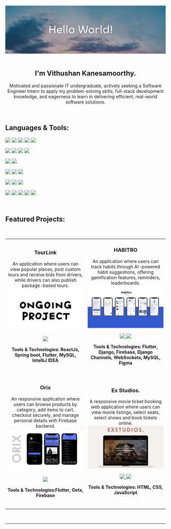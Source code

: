 ![GitHub Readme Profile Banner copy](assets/banner.png)
<br>
<br>

<h2 align=center>I'm Vithushan Kanesamoorthy.</h2>
<p align="center"> Motivated and passionate IT undergraduate, actively seeking a Software Engineer Intern to apply my
 problem-solving skills, full-stack development knowledge, and eagerness to learn in delivering efficient,
 real-world software solutions.</p>
<br>

<h2 align="left">Languages & Tools:</h2>

<!--### 💻 Programming Languages-->
<p>
  <img src="https://img.shields.io/badge/Java-007396?style=for-the-badge&logo=openjdk&logoColor=white"/>
  <img src="https://img.shields.io/badge/Python-3776AB?style=for-the-badge&logo=python&logoColor=white"/>
  <img src="https://img.shields.io/badge/C-00599C?style=for-the-badge&logo=c&logoColor=white"/>
  <img src="https://img.shields.io/badge/Dart-0175C2?style=for-the-badge&logo=dart&logoColor=white"/>
  <img src="https://img.shields.io/badge/JavaScript-F7DF1E?style=for-the-badge&logo=javascript&logoColor=black"/>
</p>

<!--### 🌐 Web Development-->
<p>
  <img src="https://img.shields.io/badge/React-20232a?style=for-the-badge&logo=react&logoColor=61DAFB"/>
  <img src="https://img.shields.io/badge/Django-092E20?style=for-the-badge&logo=django&logoColor=white"/>
  <img src="https://img.shields.io/badge/Spring%20Boot-6DB33F?style=for-the-badge&logo=springboot&logoColor=white"/>
  <img src="https://img.shields.io/badge/Tailwind_CSS-06B6D4?style=for-the-badge&logo=tailwindcss&logoColor=white"/>
</p>

<!--### 📱 Mobile Development-->
<p>
  <img src="https://img.shields.io/badge/Flutter-02569B?style=for-the-badge&logo=flutter&logoColor=white"/>
  <img src="https://img.shields.io/badge/Firebase-FFCA28?style=for-the-badge&logo=firebase&logoColor=black"/>
</p>

<!--### 🗄️ Databases -->
<p>
  <img src="https://img.shields.io/badge/MySQL-005C84?style=for-the-badge&logo=mysql&logoColor=white"/>
  <img src="https://img.shields.io/badge/MSSQL-CC2927?style=for-the-badge&logo=microsoftsqlserver&logoColor=white"/>
  <img src="https://img.shields.io/badge/PostgreSQL-316192?style=for-the-badge&logo=postgresql&logoColor=white"/>
</p>

<!--### ☁️ Cloud & DevOps-->
<p>
  <img src="https://img.shields.io/badge/Cloudinary-3448C5?style=for-the-badge&logo=cloudinary&logoColor=white"/>
  <img src="https://img.shields.io/badge/Microsoft%20Azure-0078D4?style=for-the-badge&logo=microsoftazure&logoColor=white"/>
  <img src="https://img.shields.io/badge/AWS-232F3E?style=for-the-badge&logo=amazonaws&logoColor=white"/>
</p>

<!--### ⚙️ Tools & Platforms-->
<p>
  <img src="https://img.shields.io/badge/Git-F05032?style=for-the-badge&logo=git&logoColor=white"/>
  <img src="https://img.shields.io/badge/GitHub-181717?style=for-the-badge&logo=github&logoColor=white"/>
  <img src="https://img.shields.io/badge/Docker-2496ED?style=for-the-badge&logo=docker&logoColor=white"/>
  <img src="https://img.shields.io/badge/Postman-FF6C37?style=for-the-badge&logo=postman&logoColor=white"/>
  <img src="https://img.shields.io/badge/Figma-F24E1E?style=for-the-badge&logo=figma&logoColor=white"/>
</p>

<br>
 
<h2 align="left">Featured Projects:</h2>
<br>

<table align="center">
<tr>
  <!-- Project 1 -->
  <td align="center" width="50%">
    <h3>TourLink</h3>
    <p style="margin:0;"> An application where users can view popular places, post custom tours and receive bids from drivers, while drivers can also publish package-based tours.</p>
    <a href="https://github.com/Vithu-29/TourLink" target="_blank">
      <img src="assets/ongoing.png" width="350" alt="tourlink">
    </a>
    <p>
      <a href="https://github.com/Vithu-29/TourLink" target="_blank">
        <img src="https://img.shields.io/badge/CODE-555555?style=for-the-badge&logo=github&logoColor=white">
      </a>
    </p>
    <p><strong>Tools & Technologies: ReactJs, Spring boot, Flutter, MySQL, IntelliJ IDEA</strong> </p>
   <br>
  </td>

  <!-- Project 2 -->
  <td align="center" width="50%">
    <h3>HABITRO</h3>
    <p style="margin:0;">An application where users can track habits through AI-powered habit suggestions, offering gamification features, reminders, leaderboards.</p>
    <a href="https://github.com/Vithu-29/Project-HABITRO" target="_blank">
      <img src="assets/habitro.png" width="350" alt="habitro">
    </a>
    <p>
      <a href="https://github.com/Vithu-29/Project-HABITRO" target="_blank">
        <img src="https://img.shields.io/badge/CODE-555555?style=for-the-badge&logo=github&logoColor=white">
      </a>
      <a href="https://youtu.be/uANcASu3fII" target="_blank">
        <img src="https://img.shields.io/badge/Demo%20Video-4CAF50?style=for-the-badge&logo=googlesitekit&logoColor=white">
      </a>
    </p>
    <p><strong>Tools & Technologies: Flutter, Django, Firebase, Django Channels, WebSockets, MySQL, Figma </strong></p>
   <br>
  </td>
</tr>

<tr>
  <!-- Project 3 -->
  <td align="center" width="50%">
    <h3>Orix</h3>
    <p style="margin:0;">An responsive application where users can browse products by category, add items to cart, checkout securely, and manage personal details with Firebase backend.</p>
    <a href="https://github.com/Vithu-29/Orix" target="_blank">
      <img src="assets/orix.png" width="350" alt="habitro">
    </a>
    <p>
      <a href="https://github.com/Vithu-29/Orix" target="_blank">
        <img src="https://img.shields.io/badge/CODE-555555?style=for-the-badge&logo=github&logoColor=white">
      </a>
    </p>
    <p><strong>Tools & Technologies:Flutter, Getx, Firebase</strong></p>
   <br>
  </td>

  <!-- Project 4 -->
  <td align="center" width="50%">
    <h3>Ex Studios.</h3>
    <p style="margin:0;">A responsive movie ticket booking web application where users can view movie listings, select seats, select shows and book tickets online.</p>
    <a href="https://github.com/Vithu-29/ExStudios" target="_blank">
      <img src="assets/studios.png" width="350" alt="habitro">
    </a>
    <p>
      <a href="https://github.com/Vithu-29/ExStudios" target="_blank">
        <img src="https://img.shields.io/badge/CODE-555555?style=for-the-badge&logo=github&logoColor=white">
      </a>
      <a href="https://vithu-29.github.io/ExStudios/" target="_blank">
        <img src="https://img.shields.io/badge/View%20Site-4CAF50?style=for-the-badge&logo=googlesitekit&logoColor=white">
      </a>
    </p>
    <p><strong>Tools & Technologies: HTML, CSS, JavaScript</strong></p>
   <br>
  </td>
</tr>
</table>


<br>
<hr>                                                                                      
<br>
</p>
